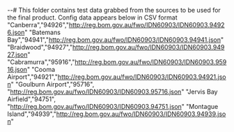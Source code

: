 --# This folder contains test data grabbed from the sources to be used for the final product. Config data appears below in CSV format
"Canberra","94926","http://reg.bom.gov.au/fwo/IDN60903/IDN60903.94926.json"
"Batemans Bay","94941","http://reg.bom.gov.au/fwo/IDN60903/IDN60903.94941.json"
"Braidwood","94927","http://reg.bom.gov.au/fwo/IDN60903/IDN60903.94927.json"
"Cabramurra","95916","http://reg.bom.gov.au/fwo/IDN60903/IDN60903.95916.json"
"Cooma Airport","94921","http://reg.bom.gov.au/fwo/IDN60903/IDN60903.94921.json"
"Goulburn Airport","95716", "http://reg.bom.gov.au/fwo/IDN60903/IDN60903.95716.json"
"Jervis Bay Airfield","94751", "http://reg.bom.gov.au/fwo/IDN60903/IDN60903.94751.json"
"Montague Island","94939","http://reg.bom.gov.au/fwo/IDN60903/IDN60903.94939.json"
